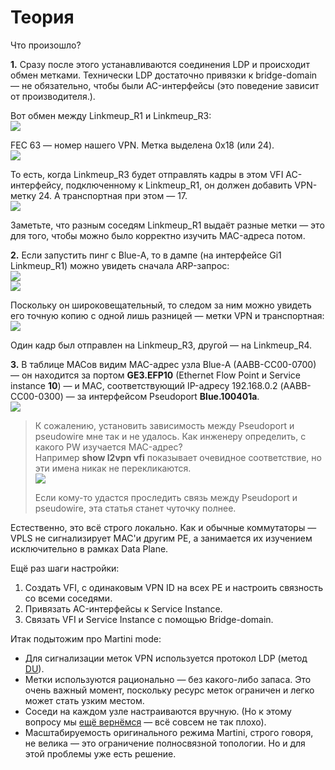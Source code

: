 # Теория

Что произошло?

**1.** Сразу после этого устанавливаются соединения LDP и происходит обмен метками. Технически LDP достаточно привязки к bridge-domain — не обязательно, чтобы были AC-интерфейсы \(это поведение зависит от производителя.\).

Вот обмен между Linkmeup\_R1 и Linkmeup\_R3:  
![](https://habrastorage.org/files/f3e/e1a/b06/f3ee1ab060794e1097d65dc5ea491065.PNG)

FEC 63 — номер нашего VPN. Метка выделена 0x18 \(или 24\).  
![](https://habrastorage.org/files/4a0/4cc/841/4a04cc841805491096db2674289cece2.png)

То есть, когда Linkmeup\_R3 будет отправлять кадры в этом VFI AC-интерфейсу, подключенному к Linkmeup\_R1, он должен добавить VPN-метку 24. А транспортная при этом — 17.  
![](https://habrastorage.org/files/803/796/92f/80379692f9874af08ce45d644abbcf6d.png)

Заметьте, что разным соседям Linkmeup\_R1 выдаёт разные метки — это для того, чтобы можно было корректно изучить MAC-адреса потом.

**2.** Если запустить пинг с Blue-A, то в дампе \(на интерфейсе Gi1 Linkmeup\_R1\) можно увидеть сначала ARP-запрос:  
![](https://habrastorage.org/files/524/642/108/5246421085224d609f2a26add8787c4b.png)  
![](https://habrastorage.org/files/aab/fde/f5a/aabfdef5a18e4197a52399f1cbe3c063.PNG)

Поскольку он широковещательный, то следом за ним можно увидеть его точную копию с одной лишь разницей — метки VPN и транспортная:  
![](https://habrastorage.org/files/af2/fe4/3b9/af2fe43b916046b0ab29dc23b61b3e13.PNG)

Один кадр был отправлен на Linkmeup\_R3, другой — на Linkmeup\_R4.

**3.** В таблице MACов видим MAC-адрес узла Blue-A \(AABB-CC00-0700\) — он находится за портом **GE3.EFP10** \(Ethernet Flow Point и Service instance **10**\) — и MAC, соответствующий IP-адресу 192.168.0.2 \(AABB-CC00-0300\) — за интерфейсом Pseudoport **Blue.100401a**.  
![](https://habrastorage.org/files/271/f27/bb3/271f27bb34f74cc0b504514595a56794.png)

> К сожалению, установить зависимость между Pseudoport и pseudowire мне так и не удалось. Как инженеру определить, с какого PW изучается MAC-адрес?  
> Например **show l2vpn vfi** показывает очевидное соответствие, но эти имена никак не перекликаются.  
> ![](https://habrastorage.org/files/e7a/d20/440/e7ad204404664b10b2a9f4a75ac28b49.PNG)  
>   
> Если кому-то удастся проследить связь между Pseudoport и pseudowire, эта статья станет чуточку полнее.

Естественно, это всё строго локально. Как и обычные коммутаторы — VPLS не сигнализирует MAC'и другим PE, а занимается их изучением исключительно в рамках Data Plane.

Ещё раз шаги настройки:

1. Создать VFI, с одинаковым VPN ID на всех PE и настроить связность со всеми соседями.
2. Привязать AC-интерфейсы к Service Instance.
3. Связать VFI и Service Instance с помощью Bridge-domain.

Итак подытожим про Martini mode:

* Для сигнализации меток VPN используется протокол LDP \(метод [DU](http://lookmeup.linkmeup.ru/#term485)\).
* Метки используются рационально — без какого-либо запаса. Это очень важный момент, поскольку ресурс меток ограничен и легко может стать узким местом.
* Соседи на каждом узле настраиваются вручную. \(Но к этому вопросу мы [ещё вернёмся](12.-mpls-l2vpn.md#LDP+BGP) — всё совсем не так плохо\).
* Масштабируемость оригинального режима Martini, строго говоря, не велика — это ограничение полносвязной топологии. Но и для этой проблемы уже есть решение.
